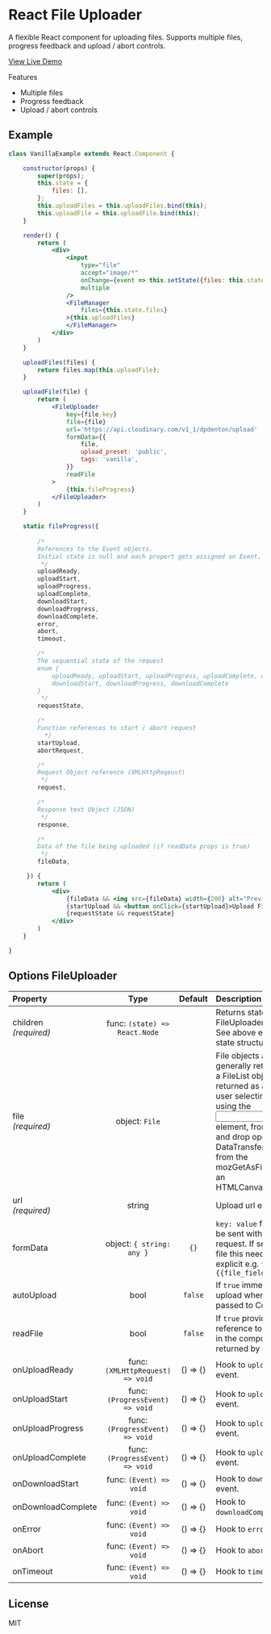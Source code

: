 # React File Uploader

A flexible React component for uploading files. Supports multiple files, progress feedback and upload / abort controls.

<a href="https://reactjs-file-uploader.netlify.com/" target="_blank">View Live Demo</a>

Features

* Multiple files
* Progress feedback
* Upload / abort controls

## Example

```jsx
class VanillaExample extends React.Component {

    constructor(props) {
        super(props);
        this.state = {
            files: [],
        };
        this.uploadFiles = this.uploadFiles.bind(this);
        this.uploadFile = this.uploadFile.bind(this);
    }

    render() {
        return (
            <div>
                <input
                    type="file"
                    accept="image/*"
                    onChange={event => this.setState({files: this.state.files.concat(Array.from(event.target.files))})}
                    multiple
                />
                <FileManager
                    files={this.state.files}
                >{this.uploadFiles}
                </FileManager>
            </div>
        )
    }

    uploadFiles(files) {
        return files.map(this.uploadFile);
    }

    uploadFile(file) {
        return (
            <FileUploader
                key={file.key}
                file={file}
                url='https://api.cloudinary.com/v1_1/dpdenton/upload'
                formData={{
                    file,
                    upload_preset: 'public',
                    tags: 'vanilla',
                }}
                readFile
            >
                {this.fileProgress}
            </FileUploader>
        )
    }

    static fileProgress({
    
        /*
        References to the Event objects.
        Initial state is null and each propert gets assigned on Event.
         */
        uploadReady,
        uploadStart,
        uploadProgress,
        uploadComplete,
        downloadStart,
        downloadProgress,
        downloadComplete,
        error,
        abort,
        timeout,

        /*
        The sequential state of the request
        enum {
            uploadReady, uploadStart, uploadProgress, uploadComplete, downloadStart
            downloadStart, downloadProgress, downloadComplete
        }
         */
        requestState,

        /*
        Function references to start / abort request
          */
        startUpload,
        abortRequest,

        /*
        Request Object reference (XMLHttpReqeust)
         */
        request,

        /*
        Response text Object (JSON)
         */
        response,

        /*
        Data of the file being uploaded (if readData props is true)
         */
        fileData,

     }) {
        return (
            <div>
                {fileData && <img src={fileData} width={200} alt="Preview"/>}
                {startUpload && <button onClick={startUpload}>Upload File</button>}
                {requestState && requestState}
            </div>
        )
    }

}
```

## Options FileUploader

| Property                        |  Type                              | Default | Description                                                                                                                                                   |
| :------------------------------ | :----:                             | :----:  | :------------------------------------------------------------------------------------------------------------------------------------------------------------ |
| children<br/>_(required)_       | func: `(state) => React.Node`       |         | Returns state of FileUploader instance. See above example for state structure.                                                                                                                                    |
| file<br/>_(required)_           | object: `File`                       |         | File objects are generally retrieved from a FileList object returned as a result of a user selecting files using the <input> element, from a drag and drop operation's DataTransfer object, or from the mozGetAsFile() API on an HTMLCanvasElement.                                                                                                                                   |
| url<br/>_(required)_            | string                             |         | Upload url endpoint.                                                                                                                                  |
| formData                        | object: `{ string: any }`        |  `{}`   | `key: value` formData to be sent with the request. If sending the file this needs to be explicit e.g. `formData={{file_field: file}}`                                                                                                                                  |
| autoUpload                      | bool                               | `false` | If `true` immediately start upload when file is passed to Component.                                                                                                                                |
| readFile                        | bool                               | `false` | If `true` provides a reference to the file data in the component state returned by `children`                                                                                                                                 |
| onUploadReady                   | func: `(XMLHttpRequest) => void`     |() => {} | Hook to `uploadReady` event.
| onUploadStart                   | func: `(ProgressEvent) => void`      |() => {} | Hook to `uploadStart` event.
| onUploadProgress                | func: `(ProgressEvent) => void`      |() => {} | Hook to `uploadProgress` event.
| onUploadComplete                | func: `(ProgressEvent) => void`      |() => {} | Hook to `uploadComplete` event.
| onDownloadStart                 | func: `(Event) => void`              |() => {} | Hook to `downloadStart` event.
| onDownloadComplete              | func: `(Event) => void`              |() => {} | Hook to `downloadComplete` event.
| onError                         | func: `(Event) => void`              |() => {} | Hook to `error` event.
| onAbort                         | func: `(Event) => void`              |() => {} | Hook to `abort` event.
| onTimeout                       | func: `(Event) => void`              |() => {} | Hook to `timeout` event.

## License

MIT

